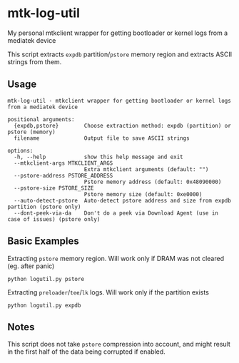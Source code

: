 # mtk-log-util
My personal mtkclient wrapper for getting bootloader or kernel logs from a mediatek device

This script extracts `expdb` partition/`pstore` memory region and extracts ASCII strings from them.

## Usage
```
mtk-log-util - mtkclient wrapper for getting bootloader or kernel logs from a mediatek device

positional arguments:
  {expdb,pstore}        Choose extraction method: expdb (partition) or pstore (memory)
  filename              Output file to save ASCII strings

options:
  -h, --help            show this help message and exit
  --mtkclient-args MTKCLIENT_ARGS
                        Extra mtkclient arguments (default: "")
  --pstore-address PSTORE_ADDRESS
                        Pstore memory address (default: 0x48090000)
  --pstore-size PSTORE_SIZE
                        Pstore memory size (default: 0xe0000)
  --auto-detect-pstore  Auto-detect pstore address and size from expdb partition (pstore only)
  --dont-peek-via-da    Don't do a peek via Download Agent (use in case of issues) (pstore only)
```

## Basic Examples
Extracting `pstore` memory region. Will work only if DRAM was not cleared (eg. after panic)
```shell
python logutil.py pstore
```

Extracting `preloader`/`tee`/`lk` logs. Will work only if the partition exists
```shell
python logutil.py expdb
```

## Notes
This script does not take `pstore` compression into account, 
and might result in the first half of the data being corrupted if enabled.
